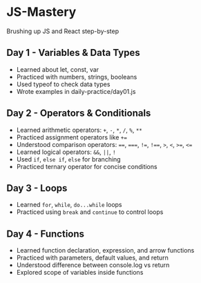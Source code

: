 # JS-Mastery

Brushing up JS and React step-by-step

## Day 1 - Variables & Data Types

- Learned about let, const, var
- Practiced with numbers, strings, booleans
- Used typeof to check data types
- Wrote examples in daily-practice/day01.js

## Day 2 - Operators & Conditionals

- Learned arithmetic operators: `+`, `-`, `*`, `/`, `%`, `**`
- Practiced assignment operators like `+=`
- Understood comparison operators: `==`, `===`, `!=`, `!==`, `>`, `<`, `>=`, `<=`
- Learned logical operators: `&&`, `||`, `!`
- Used `if`, `else if`, `else` for branching
- Practiced ternary operator for concise conditions

## Day 3 - Loops

- Learned `for`, `while`, `do...while` loops
- Practiced using `break` and `continue` to control loops

## Day 4 - Functions

- Learned function declaration, expression, and arrow functions
- Practiced with parameters, default values, and return
- Understood difference between console.log vs return
- Explored scope of variables inside functions
